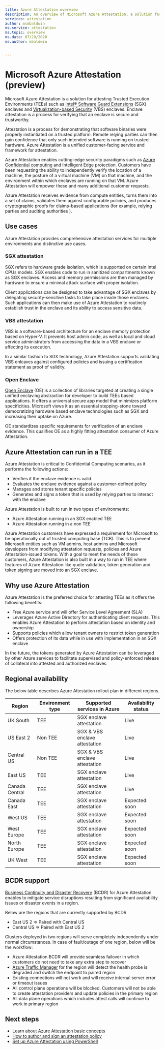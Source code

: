 ```yaml
---
title: Azure Attestation overview
description: An overview of Microsoft Azure Attestation, a solution for attesting Trusted Execution Environments (TEEs)
services: attestation
author: msmbaldwin
ms.service: attestation
ms.topic: overview
ms.date: 07/20/2020
ms.author: mbaldwin


---
```

# Microsoft Azure Attestation (preview)

Microsoft Azure Attestation is a solution for attesting Trusted Execution Environments (TEEs) such as [Intel® Software Guard Extensions](https://www.intel.com/content/www/us/en/architecture-and-technology/software-guard-extensions.html) (SGX) enclaves and [Virtualization-based Security](/windows-hardware/design/device-experiences/oem-vbs) (VBS) enclaves. Enclave attestation is a process for verifying that an enclave is secure and trustworthy.

Attestation is a process for demonstrating that software binaries were properly instantiated on a trusted platform. Remote relying parties can then gain confidence that only such intended software is running on trusted hardware. Azure Attestation is a unified customer-facing service and framework for attestation. 

Azure Attestation enables cutting-edge security paradigms such as [Azure Confidential computing](../confidential-computing/overview.md) and Intelligent Edge protection. Customers have been requesting the ability to independently verify the location of a machine, the posture of a virtual machine (VM) on that machine, and the environment within which enclaves are running on that VM. Azure Attestation will empower these and many additional customer requests. 

Azure Attestation receives evidence from compute entities, turns them into a set of claims, validates them against configurable policies, and produces cryptographic proofs for claims-based applications (for example, relying parties and auditing authorities ).

## Use cases
Azure Attestation provides comprehensive attestation services for multiple environments and distinctive use cases.

### SGX attestation
SGX refers to hardware grade isolation, which is supported on certain Intel CPUs models. SGX enables code to run in sanitized compartments known as SGX enclaves. Access and memory permissions are then managed by hardware to ensure a minimal attack surface with proper isolation.

Client applications can be designed to take advantage of SGX enclaves by delegating security-sensitive tasks to take place inside those enclaves. Such applications can then make use of Azure Attestation to routinely establish trust in the enclave and its ability to access sensitive data.

### VBS attestation
VBS is a software-based architecture for an enclave memory protection based on Hyper-V. It prevents host admin code, as well as local and cloud service administrators from accessing the data in a VBS enclave or affecting its execution.

In a similar fashion to SGX technology, Azure Attestation supports validating VBS enlcaves against configured policies and issuing a certification statement as proof of validity.

### Open Enclave
[Open Enclave](https://openenclave.io/sdk/) (OE) is a collection of libraries targeted at creating a single unified enclaving abstraction for developer to build TEEs based applications. It offers a universal secure app model that minimizes platform specificities. Microsoft views it as an essential stepping-stone toward democratizing hardware based enclave technologies such as SGX and increasing their uptake on Azure.

OE standardizes specific requirements for verification of an enclave evidence. This qualifies OE as a highly fitting attestation consumer of Azure Attestation.

## Azure Attestation can run in a TEE

Azure Attestation is critical to Confidential Computing scenarios, as it performs the following actions:
- Verifies if the enclave evidence is valid 
- Evaluates the enclave evidence against a customer-defined policy 
- Manages and stores tenant specific policies
- Generates and signs a token that is used by relying parties to interact with the enclave

Azure Attestation is built to run in two types of environments:
- Azure Attestation running in an SGX enabled TEE
- Azure Attestation running in a non TEE

Azure Attestation customers have expressed a requirement for Microsoft to be operationally out of trusted computing base (TCB). This is to prevent Microsoft entities such as VM admins, host admins and Microsoft developers from modifying attestation requests, policies and Azure Attestation-issued tokens. With a goal to meet the needs of these customers, Azure Attestation is also built in a way to run in TEE where features of Azure Attestation like quote validation, token generation and token signing are moved into an SGX enclave.

## Why use Azure Attestation

Azure Attestation is the preferred choice for attesting TEEs as it offers the following benefits: 

- Free Azure service and will offer Service Level Agreement (SLA)
- Leverages Azure Active Directory for authenticating client requests. This enables Azure Attestation to perform attestation based on identity and ownership
- Supports policies which allow tenant owners to restrict token generation
- Offers protection of its data while in use with implementation in an SGX enclave

In the future, the tokens generated by Azure Attestation can be leveraged by other Azure services to facilitate supervised and policy-enforced release of collateral into attested and authorized enclaves.

## Regional availability

The below table describes Azure Attestation rollout plan in different regions.

| Region | Environment type | Supported services in Azure | Availability status |
|--|--|--|--|
| UK South | TEE | SGX enclave attestation | Live |
| US East 2 | Non TEE | SGX & VBS enclave attestation | Live 
| Central US | Non TEE | SGX & VBS enclave attestation | Live
| East US| TEE | SGX enclave attestation | Live |
| Canada Central | TEE | SGX enclave attestation | Live |
| Canada East | TEE | SGX enclave attestation | Expected soon |
| West US | TEE | SGX enclave attestation | Expected soon |
| West Europe | TEE | SGX enclave attestation | Expected soon |
| North Europe | TEE | SGX enclave attestation | Expected soon |
| UK West | TEE | SGX enclave attestation | Expected soon |

## BCDR support

[Business Continuity and Disaster Recovery](/azure/best-practices-availability-paired-regions) (BCDR) for Azure Attestation enables to mitigate service disruptions resulting from significant availability issues or disaster events in a region. 

Below are the regions that are currently supported by BCDR
- East US 2 => Paired with Central US 
- Central US => Paired with East US 2 

Clusters deployed in two regions will serve completely independently under normal circumstances. In case of fault/outage of one region, below will be the workflow: 
- Azure Attestation BCDR will provide seamless failover in which customers do not need to take any extra step to recover
- [Azure Traffic Manager](../traffic-manager/index.yml) for the region will detect the health probe is degraded and switch the endpoint to paired region
- Existing connections will not work and will receive internal server error or timeout issues
- All control plane operations will be blocked. Customers will not be able to create attestation providers and update policies in the primary region
- All data plane operations which includes attest calls will continue to work in primary region

## Next steps
- Learn about [Azure Attestation basic concepts](basic-concepts.md)
- [How to author and sign an attestation policy](author-sign-policy.md)
- [Set up Azure Attestation using PowerShell](quickstart-powershell.md)

